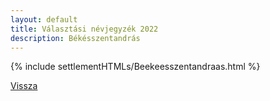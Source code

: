 ```yaml
---
layout: default
title: Választási névjegyzék 2022
description: Békésszentandrás
---
```


{% include settlementHTMLs/Beekeesszentandraas.html %}

[Vissza](../)